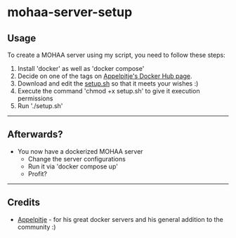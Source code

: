 # mohaa-server-setup

## Usage
To create a MOHAA server using my script, you need to follow these steps:
1. Install 'docker' as well as 'docker compose'
2. Decide on one of the tags on [Appelpitje's Docker Hub page](https://hub.docker.com/r/appelpitje/mohaa-server/tags).
3. Download and edit the [setup.sh](https://raw.githubusercontent.com/slowptr/mohaa-server-setup/main/setup.sh) so that it meets your wishes :)
4. Execute the command 'chmod +x setup.sh' to give it execution permissions
5. Run './setup.sh'

---

## Afterwards?
- You now have a dockerized MOHAA server
  - Change the server configurations
  - Run it via 'docker compose up'
  - Profit?

---

## Credits
- [Appelpitje](https://github.com/Appelpitje) - for his great docker servers and his general addition to the community :)
